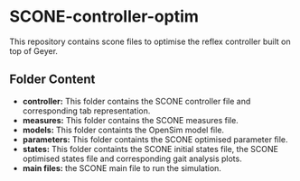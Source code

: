 # SCONE-controller-optim
This repository contains scone files to optimise the reflex controller built on top of Geyer.

## Folder Content
+ **controller:** This folder contains the SCONE controller file and corresponding tab representation.
+ **measures:** This folder contains the SCONE measures file.
+ **models:** This folder containts the OpenSim model file.
+ **parameters:** This folder containts the SCONE optimised parameter file.
+ **states:** This folder containts the SCONE initial states file, the SCONE optimised states file and corresponding gait analysis plots.
+ **main files:** the SCONE main file to run the simulation.